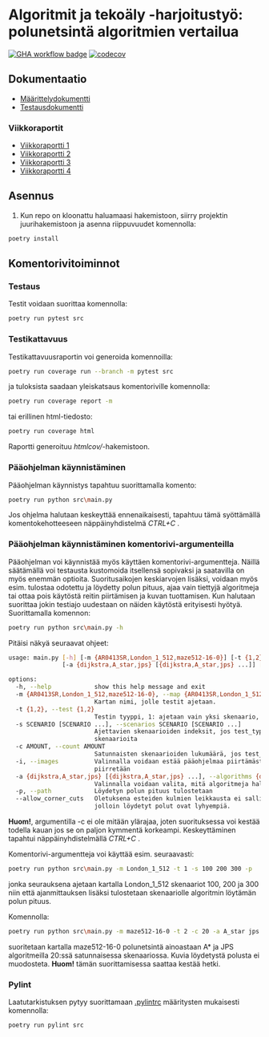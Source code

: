 # Algoritmit ja tekoäly -harjoitustyö: polunetsintä algoritmien vertailua
[![GHA workflow badge](https://github.com/Wincewind/tiralabra/workflows/CI/badge.svg)](https://github.com/Wincewind/tiralabra/actions/workflows/main.yml)
[![codecov](https://codecov.io/gh/Wincewind/tiralabra/graph/badge.svg?token=TGY0XJ0UZM)](https://codecov.io/gh/Wincewind/tiralabra)

## Dokumentaatio
- [Määrittelydokumentti](dokumentaatio/Määrittelydokumentti.md)
- [Testausdokumentti](dokumentaatio/Testausdokumentti.md)

### Viikkoraportit
- [Viikkoraportti 1](dokumentaatio/viikkoraportit/viikkoraportti_1.md)
- [Viikkoraportti 2](dokumentaatio/viikkoraportit/viikkoraportti_2.md)
- [Viikkoraportti 3](dokumentaatio/viikkoraportit/viikkoraportti_3.md)
- [Viikkoraportti 4](dokumentaatio/viikkoraportit/viikkoraportti_4.md)

## Asennus
1. Kun repo on kloonattu haluamaasi hakemistoon, siirry projektin juurihakemistoon ja asenna riippuvuudet komennolla:
```bash
poetry install
```
## Komentorivitoiminnot

### Testaus
Testit voidaan suorittaa komennolla:
```bash
poetry run pytest src
```

### Testikattavuus
Testikattavuusraportin voi generoida komennoilla:
```bash
poetry run coverage run --branch -m pytest src
```
ja tuloksista saadaan yleiskatsaus komentoriville komennolla:
```bash
poetry run coverage report -m
```
tai erillinen html-tiedosto:
```bash
poetry run coverage html
```
Raportti generoituu _htmlcov/_-hakemistoon.

### Pääohjelman käynnistäminen
Pääohjelman käynnistys tapahtuu suorittamalla komento:

```bash
poetry run python src\main.py
```
Jos ohjelma halutaan keskeyttää ennenaikaisesti, tapahtuu tämä syöttämällä komentokehotteeseen näppäinyhdistelmä _CTRL+C_ .

### Pääohjelman käynnistäminen komentorivi-argumenteilla
Pääohjelman voi käynnistää myös käyttäen komentorivi-argumentteja. Näillä säätämällä voi testausta kustomoida itsellensä sopivaksi ja saatavilla on myös enemmän optioita. Suoritusaikojen keskiarvojen lisäksi, voidaan myös esim. tulostaa odotettu ja löydetty polun pituus, ajaa vain tiettyjä algoritmeja tai ottaa pois käytöstä reitin piirtämisen ja kuvan tuottamisen. Kun halutaan suorittaa jokin testiajo uudestaan on näiden käytöstä erityisesti hyötyä. Suorittamalla komennon:
```bash
poetry run python src\main.py -h
```
Pitäisi näkyä seuraavat ohjeet:
```bash
usage: main.py [-h] [-m {AR0413SR,London_1_512,maze512-16-0}] [-t {1,2}] [-s SCENARIO [SCENARIO ...]] [-c AMOUNT] [-i]
               [-a {dijkstra,A_star,jps} [{dijkstra,A_star,jps} ...]] [-p] [--allow_corner_cuts]

options:
  -h, --help            show this help message and exit
  -m {AR0413SR,London_1_512,maze512-16-0}, --map {AR0413SR,London_1_512,maze512-16-0}
                        Kartan nimi, jolle testit ajetaan.
  -t {1,2}, --test {1,2}
                        Testin tyyppi, 1: ajetaan vain yksi skenaario, 2: ajetaan x määrä satunnaisia skenaarioita
  -s SCENARIO [SCENARIO ...], --scenarios SCENARIO [SCENARIO ...]
                        Ajettavien skenaarioiden indeksit, jos test_type=1. Huom. eri kartoilla on eri määrä ajettavia
                        skenaarioita
  -c AMOUNT, --count AMOUNT
                        Satunnaisten skenaarioiden lukumäärä, jos test_type=2
  -i, --images          Valinnalla voidaan estää pääohjelmaa piirtämästä kuvia algoritmien testeistä. Oletuksena kuvat
                        piirretään
  -a {dijkstra,A_star,jps} [{dijkstra,A_star,jps} ...], --algorithms {dijkstra,A_star,jps} [{dijkstra,A_star,jps} ...]
                        Valinnalla voidaan valita, mitä algoritmeja halutaan testata
  -p, --path            Löydetyn polun pituus tulostetaan
  --allow_corner_cuts   Oletuksena esteiden kulmien leikkausta ei sallita. Tällä argumentilla voidaan se mahdollistaa,
                        jolloin löydetyt polut ovat lyhyempiä.
```
**Huom!**, argumentilla -c ei ole mitään ylärajaa, joten suorituksessa voi kestää todella kauan jos se on paljon kymmentä korkeampi. Keskeyttäminen tapahtui näppäinyhdistelmällä _CTRL+C_ .

Komentorivi-argumentteja voi käyttää esim. seuraavasti:
```bash
poetry run python src\main.py -m London_1_512 -t 1 -s 100 200 300 -p
```
jonka seurauksena ajetaan kartalla London_1_512 skenaariot 100, 200 ja 300 niin että ajanmittauksen lisäksi tulostetaan skenaariolle algoritmin löytämän polun pituus.

Komennolla:
```bash
poetry run python src\main.py -m maze512-16-0 -t 2 -c 20 -a A_star jps -i
```
suoritetaan kartalla maze512-16-0 polunetsintä ainoastaan A* ja JPS algoritmeilla 20:ssä satunnaisessa skenaariossa. Kuvia löydetystä polusta ei muodosteta. **Huom!** tämän suorittamisessa saattaa kestää hetki.

### Pylint

Laatutarkistuksen pytyy suorittamaan [.pylintrc](.pylintrc) määritysten mukaisesti komennolla:

```bash
poetry run pylint src
```
